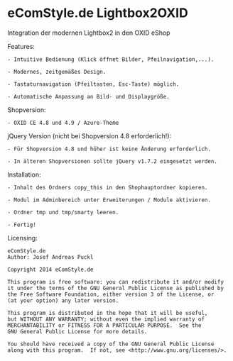 eComStyle.de Lightbox2OXID
==========================
Integration der modernen Lightbox2 in den OXID eShop

Features:

	- Intuitive Bedienung (Klick öffnet Bilder, Pfeilnavigation,...).
	
	- Modernes, zeitgemäßes Design.
	
	- Tastaturnavigation (Pfeiltasten, Esc-Taste) möglich.
	
	- Automatische Anpassung an Bild- und Displaygröße.
	

Shopversion:

	- OXID CE 4.8 und 4.9 / Azure-Theme
	

jQuery Version (nicht bei Shopversion 4.8 erforderlich!):

	- Für Shopversion 4.8 und höher ist keine Änderung erforderlich.
	
	- In älteren Shopversionen sollte jQuery v1.7.2 eingesetzt werden.
	

Installation: 

	- Inhalt des Ordners copy_this in den Shophauptordner kopieren. 

	- Modul im Adminbereich unter Erweiterungen / Module aktivieren.

	- Ordner tmp und tmp/smarty leeren.
	
	- Fertig!
	
		
Licensing: 

	eComStyle.de
	Author: Josef Andreas Puckl

	Copyright 2014 eComStyle.de

    This program is free software: you can redistribute it and/or modify
    it under the terms of the GNU General Public License as published by
    the Free Software Foundation, either version 3 of the License, or
    (at your option) any later version.

    This program is distributed in the hope that it will be useful,
    but WITHOUT ANY WARRANTY; without even the implied warranty of
    MERCHANTABILITY or FITNESS FOR A PARTICULAR PURPOSE.  See the
    GNU General Public License for more details.

    You should have received a copy of the GNU General Public License
    along with this program.  If not, see <http://www.gnu.org/licenses/>.